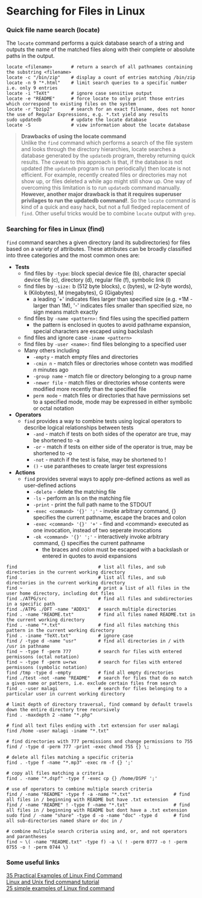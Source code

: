 # Searching for Files in Linux

### Quick file name search (locate)
The ```locate``` command performs a quick database search of a string and outputs the name of the matched files along with their complete or absolute paths in the output.

```console
locate <filename>       # return a search of all pathnames containing the substring <filename>
locate -c "/bin/zip"    # display a count of entries matching /bin/zip 
locate -n 9 "*.html"    # limit search queries to a specific number i.e. only 9 entries
locate -i "TeXt"        # ignore case sensitive output
locate -e "README"      # force locate to only print those entries which correspond to existing files on the system
locate -r "bzip2"       # search for an exact filename, does not honor the use of Regular Expressions, e.g. *.txt yield any results
sudo updatedb           # update the locate database
locate -S               # view information about the locate database
```
> **Drawbacks of using the locate command** <br>
  Unlike the ```find``` command which performs a search of the file system and looks through the directory hierarchies, locate searches a database generated by the ```updatedb``` program, thereby returning quick results. The caveat to this approach is that, if the database is not updated (the ```updatedb``` program is run periodically) then locate is not efficient. For example, recently created files or directories may not show up, or files deleted a while ago might still show up. One way of overcoming this limitation is to run ```updatedb``` command manually. **However, another major drawback is that it requires superuser privilages to run the updatedb command!**. So the ```locate``` command is kind of a quick and easy hack, but not a full fledged replacement of ```find```. Other useful tricks would be to combine ```locate``` output with ```grep```.


### Searching for files in Linux (find)
```find``` command searches a given directory (and its subdirectories) for files based on a variety of attributes. These attributes can be broadly classified into three categories and the most common ones are:
* **Tests**
    * find files by ```-type```: block special device file (b), character special device file (c), directory (d), regular file (f), symbolic link (l)
    * find files by ```-size:``` b (512 byte blocks), c (bytes), w (2-byte words), k (Kilobytes), M (megabytes), G (Gigabytes)
        * a leading '+' indicates files larger than specified size (e.g. +1M - larger than 1M), '-' indicates files smaller than specified size, no sign means match exactly
    * find files by ```-name <pattern>:``` find files using the specified pattern
        * the pattern is enclosed in quotes to avoid pathname expansion, special characters are escaped using backslash
    * find files and ignore case ```-iname <pattern>```
    * find files by ```-user <name>:``` find files belonging to a specified user
    * Many others including
      * ```-empty```      - match empty files and directories
      * ```-cmin n```     - match files or directories whose contetn was modified _n_ minutes ago
      * ```-group name``` - match file or directory belonging to a group name
      * ```-newer file``` - match files or directories whose contents were modified more recently than the specified file
      * ```perm mode```   - match files or directories that have permissions set to a specified mode, mode may be expressed in either symbolic or octal notation
* **Operators**
    * ```find``` provides a way to combine tests using logical operators to describe logical relationships between tests
        * ```-and``` - match if tests on both sides of the operator are true, may be shortened to -a
        * ```-or```  - match if tests on either side of the operator is true, may be shortened to -o
        * ```-not``` - match if the test is false, may be shortened to !
        * ```()``` - use parantheses to create larger test expressions
* **Actions** 
  * ```find``` provides several ways to apply pre-defined actions as well as user-defined actions
      * ```-delete``` - delete the matching file
      * ```-ls```     - perform an ls on the matching file
      * ```-print```  - print the full path name to the STDOUT
      * ```-exec <command> '{}' ';'``` - invoke arbitrary command, \{\} specifies the current pathname, escape the braces and colon
      * ```-exec <command> '{}' '+'``` - find and \<command\> executed as one invocation, instead of two seperate invocations
      * ```-ok <command> '{}' ';'```   - interactively invoke arbitrary command, \{\} specifies the current pathname
        * the braces and colon must be escaped with a backslash or entered in quotes to avoid expansions
 

```console
find                              # list all files, and sub directories in the current working directory
find .                            # list all files, and sub directories in the current working directory
find ~                            # print a list of all files in the user home directory, including dot files
find ./ATPG/src                   # find all files and subdirectories in a specific path
find ./ATPG ./DFT -name "ADDX1"   # search multiple directories
find . -name "README.txt"         # find all files named README.txt in the current working directory
find . -name "*.txt"              # find all files matching this pattern in the current working directory
find . -iname "TeXt.txt"          # ignore case
find / -type d -name "usr"        # find all directories in / with /usr in pathname
find ~ -type f -perm 777          # search for files with entered permissons (octal notation)
find ~ -type f -perm u=rwx        # search for files with entered permissons (symbolic notation)
find /tmp -type d -empty          # find all empty directories
find ./test -not -name "README"   # search for files that do no match a given name or pattern, i.e. exclude certain files from search
find . -user malagi               # search for files belonging to a particular user in current working directory

# limit depth of directory traversal, find command by default travels down the entire directory tree recursively
find . -maxdepth 2 -name "*.php"  

# find all text files ending with .txt extension for user malagi 
find /home -user malagi -iname "*.txt"                                

# find directories with 777 permissions and change permissions to 755
find / -type d -perm 777 -print -exec chmod 755 {} \;

# delete all files matching a specific criteria
find . -type f -name "*.mp3" -exec rm -f {} ';'

# copy all files matching a criteria
find . -name "*.dspf" -type f -exec cp {} /home/DSPF ';'

# use of operators to combine multiple search criteria
find / -name "README" -type f -a -name "*.txt"                # find all files in / beginning with README but have .txt extension
find / -name "README" ! -type f -name "*.txt"                 # find all files in / beginning with README but dont have a .txt extension
sudo find / -name "share" -type d -o -name "doc" -type d      # find all sub-directories named share or doc in /

# combine multiple search criteria using and, or, and not operators and parantheses
find ~ \( -name "README.txt" -type f) -a \( ! -perm 0777 -o ! -perm 0755 -o ! -perm 0744 \)
```

### Some useful links
[35 Practical Examples of Linux Find Command](https://www.tecmint.com/35-practical-examples-of-linux-find-command/)  <br>
[Linux and Unix find command tutorial](https://shapeshed.com/unix-find/)  
[25 simple examples of Linux find command](https://www.binarytides.com/linux-find-command-examples/)
